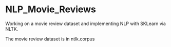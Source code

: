 # NLP_Movie_Reviews
Working on a movie review dataset and implementing NLP with SKLearn via NLTK. 

The movie review dataset is in ntlk.corpus


